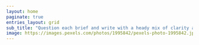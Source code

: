 ```yaml
---
layout: home
paginate: true
entries_layout: grid
sub_title: "Question each brief and write with a heady mix of clarity and creativity..."
image: https://images.pexels.com/photos/1995842/pexels-photo-1995842.jpeg?auto=compress&cs=tinysrgb&w=1260&h=750&dpr=2?h=500&w=900
---
```


